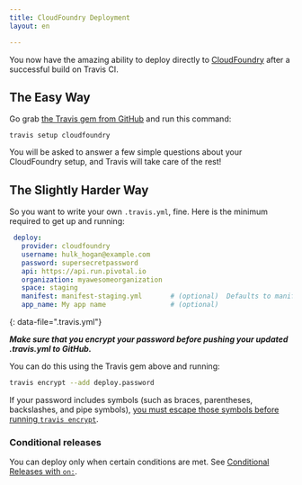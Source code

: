 ```yaml
---
title: CloudFoundry Deployment
layout: en

---
```


You now have the amazing ability to deploy directly to [CloudFoundry](https://run.pivotal.io/) after a successful build on Travis CI.

## The Easy Way

Go grab [the Travis gem from GitHub](https://github.com/travis-ci/travis.rb) and run this command:

`travis setup cloudfoundry`

You will be asked to answer a few simple questions about your CloudFoundry setup, and Travis will take care of the rest!

## The Slightly Harder Way

So you want to write your own `.travis.yml`, fine.  Here is the minimum required to get up and running:

```yaml
 deploy:
   provider: cloudfoundry
   username: hulk_hogan@example.com
   password: supersecretpassword
   api: https://api.run.pivotal.io
   organization: myawesomeorganization
   space: staging
   manifest: manifest-staging.yml       # (optional)  Defaults to manifest.yml.
   app_name: My app name                # (optional)
```
{: data-file=".travis.yml"}

***Make sure that you encrypt your password before pushing your updated .travis.yml to GitHub.***

You can do this using the Travis gem above and running:

```bash
travis encrypt --add deploy.password
```

If your password includes symbols (such as braces, parentheses, backslashes, and pipe symbols), [you must escape those symbols before running `travis encrypt`](/user/encryption-keys/#note-on-escaping-certain-symbols).

### Conditional releases

You can deploy only when certain conditions are met.
See [Conditional Releases with `on:`](/user/deployment#conditional-releases-with-on).
